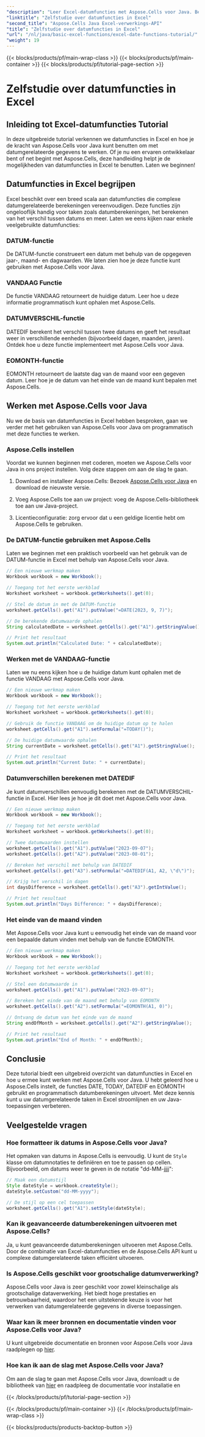 ```yaml
---
"description": "Leer Excel-datumfuncties met Aspose.Cells voor Java. Bekijk stapsgewijze tutorials met broncode."
"linktitle": "Zelfstudie over datumfuncties in Excel"
"second_title": "Aspose.Cells Java Excel-verwerkings-API"
"title": "Zelfstudie over datumfuncties in Excel"
"url": "/nl/java/basic-excel-functions/excel-date-functions-tutorial/"
"weight": 19
---
```


{{< blocks/products/pf/main-wrap-class >}}
{{< blocks/products/pf/main-container >}}
{{< blocks/products/pf/tutorial-page-section >}}

# Zelfstudie over datumfuncties in Excel


## Inleiding tot Excel-datumfuncties Tutorial

In deze uitgebreide tutorial verkennen we datumfuncties in Excel en hoe je de kracht van Aspose.Cells voor Java kunt benutten om met datumgerelateerde gegevens te werken. Of je nu een ervaren ontwikkelaar bent of net begint met Aspose.Cells, deze handleiding helpt je de mogelijkheden van datumfuncties in Excel te benutten. Laten we beginnen!

## Datumfuncties in Excel begrijpen

Excel beschikt over een breed scala aan datumfuncties die complexe datumgerelateerde berekeningen vereenvoudigen. Deze functies zijn ongelooflijk handig voor taken zoals datumberekeningen, het berekenen van het verschil tussen datums en meer. Laten we eens kijken naar enkele veelgebruikte datumfuncties:

### DATUM-functie

De DATUM-functie construeert een datum met behulp van de opgegeven jaar-, maand- en dagwaarden. We laten zien hoe je deze functie kunt gebruiken met Aspose.Cells voor Java.

### VANDAAG Functie

De functie VANDAAG retourneert de huidige datum. Leer hoe u deze informatie programmatisch kunt ophalen met Aspose.Cells.

### DATUMVERSCHIL-functie

DATEDIF berekent het verschil tussen twee datums en geeft het resultaat weer in verschillende eenheden (bijvoorbeeld dagen, maanden, jaren). Ontdek hoe u deze functie implementeert met Aspose.Cells voor Java.

### EOMONTH-functie

EOMONTH retourneert de laatste dag van de maand voor een gegeven datum. Leer hoe je de datum van het einde van de maand kunt bepalen met Aspose.Cells.

## Werken met Aspose.Cells voor Java

Nu we de basis van datumfuncties in Excel hebben besproken, gaan we verder met het gebruiken van Aspose.Cells voor Java om programmatisch met deze functies te werken.

### Aspose.Cells instellen

Voordat we kunnen beginnen met coderen, moeten we Aspose.Cells voor Java in ons project instellen. Volg deze stappen om aan de slag te gaan.

1. Download en installeer Aspose.Cells: Bezoek [Aspose.Cells voor Java](https://releases.aspose.com/cells/java/) en download de nieuwste versie.

2. Voeg Aspose.Cells toe aan uw project: voeg de Aspose.Cells-bibliotheek toe aan uw Java-project.

3. Licentieconfiguratie: zorg ervoor dat u een geldige licentie hebt om Aspose.Cells te gebruiken.

### De DATUM-functie gebruiken met Aspose.Cells

Laten we beginnen met een praktisch voorbeeld van het gebruik van de DATUM-functie in Excel met behulp van Aspose.Cells voor Java.

```java
// Een nieuwe werkmap maken
Workbook workbook = new Workbook();

// Toegang tot het eerste werkblad
Worksheet worksheet = workbook.getWorksheets().get(0);

// Stel de datum in met de DATUM-functie
worksheet.getCells().get("A1").putValue("=DATE(2023, 9, 7)");

// De berekende datumwaarde ophalen
String calculatedDate = worksheet.getCells().get("A1").getStringValue();

// Print het resultaat
System.out.println("Calculated Date: " + calculatedDate);
```

### Werken met de VANDAAG-functie

Laten we nu eens kijken hoe u de huidige datum kunt ophalen met de functie VANDAAG met Aspose.Cells voor Java.

```java
// Een nieuwe werkmap maken
Workbook workbook = new Workbook();

// Toegang tot het eerste werkblad
Worksheet worksheet = workbook.getWorksheets().get(0);

// Gebruik de functie VANDAAG om de huidige datum op te halen
worksheet.getCells().get("A1").setFormula("=TODAY()");

// De huidige datumwaarde ophalen
String currentDate = worksheet.getCells().get("A1").getStringValue();

// Print het resultaat
System.out.println("Current Date: " + currentDate);
```

### Datumverschillen berekenen met DATEDIF

Je kunt datumverschillen eenvoudig berekenen met de DATUMVERSCHIL-functie in Excel. Hier lees je hoe je dit doet met Aspose.Cells voor Java.

```java
// Een nieuwe werkmap maken
Workbook workbook = new Workbook();

// Toegang tot het eerste werkblad
Worksheet worksheet = workbook.getWorksheets().get(0);

// Twee datumwaarden instellen
worksheet.getCells().get("A1").putValue("2023-09-07");
worksheet.getCells().get("A2").putValue("2023-08-01");

// Bereken het verschil met behulp van DATEDIF
worksheet.getCells().get("A3").setFormula("=DATEDIF(A1, A2, \"d\")");

// Krijg het verschil in dagen
int daysDifference = worksheet.getCells().get("A3").getIntValue();

// Print het resultaat
System.out.println("Days Difference: " + daysDifference);
```

### Het einde van de maand vinden

Met Aspose.Cells voor Java kunt u eenvoudig het einde van de maand voor een bepaalde datum vinden met behulp van de functie EOMONTH.

```java
// Een nieuwe werkmap maken
Workbook workbook = new Workbook();

// Toegang tot het eerste werkblad
Worksheet worksheet = workbook.getWorksheets().get(0);

// Stel een datumwaarde in
worksheet.getCells().get("A1").putValue("2023-09-07");

// Bereken het einde van de maand met behulp van EOMONTH
worksheet.getCells().get("A2").setFormula("=EOMONTH(A1, 0)");

// Ontvang de datum van het einde van de maand
String endOfMonth = worksheet.getCells().get("A2").getStringValue();

// Print het resultaat
System.out.println("End of Month: " + endOfMonth);
```

## Conclusie

Deze tutorial biedt een uitgebreid overzicht van datumfuncties in Excel en hoe u ermee kunt werken met Aspose.Cells voor Java. U hebt geleerd hoe u Aspose.Cells instelt, de functies DATE, TODAY, DATEDIF en EOMONTH gebruikt en programmatisch datumberekeningen uitvoert. Met deze kennis kunt u uw datumgerelateerde taken in Excel stroomlijnen en uw Java-toepassingen verbeteren.

## Veelgestelde vragen

### Hoe formatteer ik datums in Aspose.Cells voor Java?

Het opmaken van datums in Aspose.Cells is eenvoudig. U kunt de `Style` klasse om datumnotaties te definiëren en toe te passen op cellen. Bijvoorbeeld, om datums weer te geven in de notatie "dd-MM-jjjj":

```java
// Maak een datumstijl
Style dateStyle = workbook.createStyle();
dateStyle.setCustom("dd-MM-yyyy");

// De stijl op een cel toepassen
worksheet.getCells().get("A1").setStyle(dateStyle);
```

### Kan ik geavanceerde datumberekeningen uitvoeren met Aspose.Cells?

Ja, u kunt geavanceerde datumberekeningen uitvoeren met Aspose.Cells. Door de combinatie van Excel-datumfuncties en de Aspose.Cells API kunt u complexe datumgerelateerde taken efficiënt uitvoeren.

### Is Aspose.Cells geschikt voor grootschalige datumverwerking?

Aspose.Cells voor Java is zeer geschikt voor zowel kleinschalige als grootschalige dataverwerking. Het biedt hoge prestaties en betrouwbaarheid, waardoor het een uitstekende keuze is voor het verwerken van datumgerelateerde gegevens in diverse toepassingen.

### Waar kan ik meer bronnen en documentatie vinden voor Aspose.Cells voor Java?

U kunt uitgebreide documentatie en bronnen voor Aspose.Cells voor Java raadplegen op [hier](https://reference.aspose.com/cells/java/).

### Hoe kan ik aan de slag met Aspose.Cells voor Java?

Om aan de slag te gaan met Aspose.Cells voor Java, downloadt u de bibliotheek van [hier](https://releases.aspose.com/cells/java/) en raadpleeg de documentatie voor installatie en

{{< /blocks/products/pf/tutorial-page-section >}}

{{< /blocks/products/pf/main-container >}}
{{< /blocks/products/pf/main-wrap-class >}}

{{< blocks/products/products-backtop-button >}}